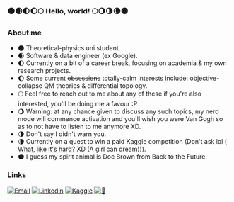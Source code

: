 ###  🌑🌒🌓🌔🌕 Hello, world! 🌕🌖🌗🌘🌑

### About me
- 🌑 Theoretical-physics uni student.
- 🌒 Software & data engineer (ex Google).
- 🌓 Currently on a bit of a career break, focusing on academia & my own research projects.
- 🌔 Some current <s>obsessions</s> totally-calm interests include: objective-collapse QM theories & differential topology.
- 🌕 Feel free to reach out to me about any of these if you're also interested, you'll be doing me a favour :P
- 🌖 Warning: at any chance given to discuss any such topics, my nerd mode will commence activation and you'll wish you were Van Gogh so as to not have to listen to me anymore XD. 
- 🌗 Don't say I didn't warn you.
- 🌘 Currently on a quest to win a paid Kaggle competition (Don't ask lol (
<a href="https://tenor.com/bu8yK.gif">What, like it's hard?</a> XD (A girl can dream))).
- 🌑 I guess my spirit animal is Doc Brown from Back to the Future.

### Links
[![Email](https://img.shields.io/badge/-Email-white?style=flat&link=mailto:micaelamjuarez@pm.me)](mailto:micaelamjuarez@pm.me)
[![Linkedin](https://img.shields.io/badge/-LinkedIn-blue?style=flat-square&logo=Linkedin&logoColor=white&link=https://www.linkedin.com/in/micaelajuarez/)](https://www.linkedin.com/in/micaelajuarez/)
[![Kaggle](https://img.shields.io/badge/-Kaggle-teal?style=flat&logo=kaggle&logoColor=deepblue&link=https://www.kaggle.com/pastelitodelimon)](https://www.kaggle.com/pastelitodelimon)
[![🍋](https://img.shields.io/badge/-🍋-black?style=flat&link=https://tenor.com/xWqP.gif)](https://tenor.com/xWqP.gif)
